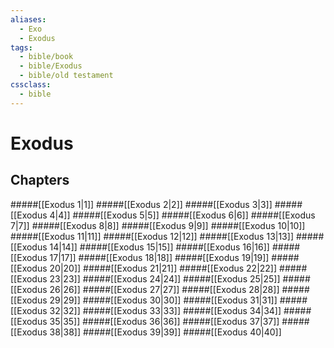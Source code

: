 ```yaml
---
aliases:
  - Exo
  - Exodus
tags:
  - bible/book
  - bible/Exodus
  - bible/old testament
cssclass:
  - bible
---
```


# Exodus

## Chapters

#####[[Exodus 1|1]]
#####[[Exodus 2|2]]
#####[[Exodus 3|3]]
#####[[Exodus 4|4]]
#####[[Exodus 5|5]]
#####[[Exodus 6|6]]
#####[[Exodus 7|7]]
#####[[Exodus 8|8]]
#####[[Exodus 9|9]]
#####[[Exodus 10|10]]
#####[[Exodus 11|11]]
#####[[Exodus 12|12]]
#####[[Exodus 13|13]]
#####[[Exodus 14|14]]
#####[[Exodus 15|15]]
#####[[Exodus 16|16]]
#####[[Exodus 17|17]]
#####[[Exodus 18|18]]
#####[[Exodus 19|19]]
#####[[Exodus 20|20]]
#####[[Exodus 21|21]]
#####[[Exodus 22|22]]
#####[[Exodus 23|23]]
#####[[Exodus 24|24]]
#####[[Exodus 25|25]]
#####[[Exodus 26|26]]
#####[[Exodus 27|27]]
#####[[Exodus 28|28]]
#####[[Exodus 29|29]]
#####[[Exodus 30|30]]
#####[[Exodus 31|31]]
#####[[Exodus 32|32]]
#####[[Exodus 33|33]]
#####[[Exodus 34|34]]
#####[[Exodus 35|35]]
#####[[Exodus 36|36]]
#####[[Exodus 37|37]]
#####[[Exodus 38|38]]
#####[[Exodus 39|39]]
#####[[Exodus 40|40]]
